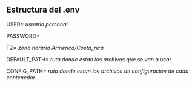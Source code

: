 ## Estructura del .env

USER= *usuario personal*

PASSWORD= 

TZ= *zona horaria Armerica/Costa_rica*

DEFAULT_PATH= *ruta donde estan los archivos que se van a usar*

CONFIG_PATH= *ruta donde estan los archivos de configuracion de cada contenedor*